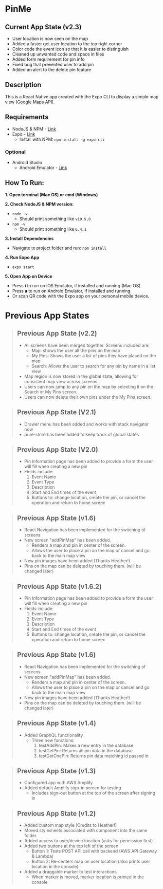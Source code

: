 # PinMe

## Current App State (v2.3)
- User location is now seen on the map
- Added a faster get user location to the top right corner
- Color code the event icon so that it is easier to distinguish 
- Cleaned up unwanted code and space in files
- Added form requirement for pin info
- Fixed bug that prevented user to add pin
- Added an alert to the delete pin feature


## Description

This is a React Native app created with the Expo CLI to display a simple map view (Google Maps API).

## Requirements
* NodeJS & NPM - [Link](https://nodejs.org/en/)
* Expo - [Link](https://expo.io/)
  - Install with NPM: `npm install -g expo-cli`

### Optional
* Android Studio
  - Android Emulator - [Link](https://developer.android.com/studio/run/managing-avds)


## How To Run:
**1. Open terminal (Mac OS) or cmd (Windows)**  

**2. Check NodeJS & NPM version:**
* `node -v`
  - Should print something like `v10.9.0`
* `npm -v`
  - Should print something like `6.4.1`

**3. Install Dependencies**
* Navigate to project folder and run: `npm install`

**4. Run Expo App**
* `expo start`  

**5. Open App on Device**
* Press **i** to run on iOS Emulator, if installed and running (Mac OS).
* Press **a** to run on Android Emulator, if installed and running
* Or scan QR code with the Expo app on your personal mobile device.

# Previous App States

> ## Previous App State (v2.2)
> - All screens have been merged together. Screens included are:
>   - Map: shows the user all the pins on the map
>   - My Pins: Shows the user a list of pins they have placed on the map
>   - Search: Allows the user to search for any pin by name in a list view
> - Map region is now stored in the global state, allowing for consistent map view across screens.
> - Users can now jump to any pin on the map by selecting it on the Search or My Pins screen.
> - Users can now delete their own pins under the My Pins screen.

> ## Previous App State (V2.1)
> - Drawer menu has been added and works with stack navigator now
> - pure-store has been added to keep track of global states

> ## Previous App State (V2.0)
> - Pin Information page has been added to provide a form the user will fill when creating a new pin
> - Fields include:
>     1. Event Name
>     2. Event Type
>     3. Description
>     4. Start and End times of the event
>     5. Buttons to: change location, create the pin, or cancel the operation and return to home screen


> ## Previous App State (v1.6)
>  - React Navigation has been implemented for the switching of screens
>  - New screen "addPinMap" has been added.
>    - Renders a map and pin in center of the screen.
>    - Allows the user to place a pin on the map or cancel and go back to the main map view
>  - New pin images have been added (Thanks Heather!)
>  - Pins on the map can be deleted by touching them. (will be changed later)

> ## Previous App State (v1.6.2)
>  - Pin Information page has been added to provide a form the user will fill when creating a new pin
>  - Fields include:
>     1. Event Name
>     2. Event Type
>     3. Description
>     4. Start and End times of the event
>     5. Buttons to: change location, create the pin, or cancel the operation and return to home screen

> ## Previous App State (v1.6)
>  - React Navigation has been implemented for the switching of screens
>  - New screen "addPinMap" has been added.
>    - Renders a map and pin in center of the screen.
>    - Allows the user to place a pin on the map or cancel and go back to the main map view
>  - New pin images have been added (Thanks Heather!)
>  - Pins on the map can be deleted by touching them. (will be changed later)

> ## Previous App State (v1.4)
>  - Added GraphQL functionality
>    - Three new functions:
>      1. testAddPin: Makes a new entry in the database
>      2. testGetPin: Returns all pin data in the database
>      3. testGetOnePin: Returns pin data matching id passed in

> ## Previous App State (v1.3)
> - Configured app with AWS Amplify
> - Added default Amplify sign-in screen for testing
>   - Includes sign-out button at the top of the screen after signing in

> ## Previous App State (v1.2)
> - Added custom map style (Credits to Heather!)
> - Moved stylesheets associated with component into the same folder
> - Added access to user/device location (asks for permission first)
> - Added two buttons at the top left of the screen
>   - Button 1: Tests POST API call with backend (AWS API Gateway & Lambda)
>   - Button 2: Re-centers map on user location (also prints user location in the console)
> - Added a draggable marker to test interactions
>   - When marker is moved, marker location is printed in the console
